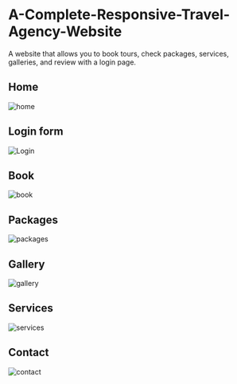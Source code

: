 # A-Complete-Responsive-Travel-Agency-Website
A website that allows you to book tours, check packages, services, galleries, and review with a login page.
<h2>Home</h2>

![home](https://github.com/srushtim-01/A-Complete-Responsive-Travel-Agency-Website/assets/92455878/95ca2a1f-74a1-4942-816a-454dcbdc68ba)

<h2>Login form</h2>

![Login](https://github.com/srushtim-01/A-Complete-Responsive-Travel-Agency-Website/assets/92455878/8dfef200-a4d5-4777-9201-3f24cc545cba)

<h2>Book</h2>

![book](https://github.com/srushtim-01/A-Complete-Responsive-Travel-Agency-Website/assets/92455878/0165254b-6e65-496d-970f-64e4a8a4227e)

<h2>Packages</h2>

![packages](https://github.com/srushtim-01/A-Complete-Responsive-Travel-Agency-Website/assets/92455878/5940f263-106e-4993-9028-9f97ddb4bbeb)

<h2>Gallery</h2>

![gallery](https://github.com/srushtim-01/A-Complete-Responsive-Travel-Agency-Website/assets/92455878/efcb2a31-3c71-4cb4-85f5-1f74e3ee6a00)

<h2>Services</h2>

![services](https://github.com/srushtim-01/A-Complete-Responsive-Travel-Agency-Website/assets/92455878/03bb72e5-a14e-4099-949f-b9624b7be988)

<h2>Contact</h2>

![contact](https://github.com/srushtim-01/A-Complete-Responsive-Travel-Agency-Website/assets/92455878/b1114ca6-0e14-4334-8d40-f5c9fea7ad3b)
